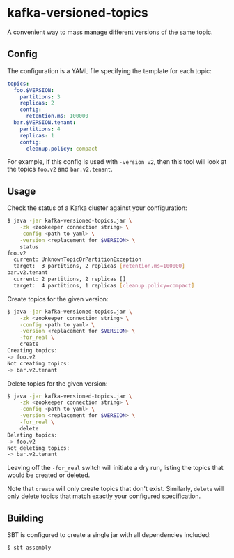 # kafka-versioned-topics

A convenient way to mass manage different versions of the same topic.

## Config

The configuration is a YAML file specifying the template for each topic:

```yaml
topics:
  foo.$VERSION:
    partitions: 3
    replicas: 2
    config:
      retention.ms: 100000
  bar.$VERSION.tenant:
    partitions: 4
    replicas: 1
    config:
      cleanup.policy: compact
```

For example, if this config is used with `-version v2`, then this tool will look
at the topics `foo.v2` and `bar.v2.tenant`.

## Usage

Check the status of a Kafka cluster against your configuration:

```sh
$ java -jar kafka-versioned-topics.jar \
    -zk <zookeeper connection string> \
    -config <path to yaml> \
    -version <replacement for $VERSION> \
    status
foo.v2
  current: UnknownTopicOrPartitionException
  target:  3 partitions, 2 replicas [retention.ms=100000]
bar.v2.tenant
  current: 2 partitions, 2 replicas []
  target:  4 partitions, 1 replicas [cleanup.policy=compact]
```

Create topics for the given version:

```sh
$ java -jar kafka-versioned-topics.jar \
    -zk <zookeeper connection string> \
    -config <path to yaml> \
    -version <replacement for $VERSION> \
    -for_real \
    create
Creating topics:
-> foo.v2
Not creating topics:
-> bar.v2.tenant
```

Delete topics for the given version:

```sh
$ java -jar kafka-versioned-topics.jar \
    -zk <zookeeper connection string> \
    -config <path to yaml> \
    -version <replacement for $VERSION> \
    -for_real \
    delete
Deleting topics:
-> foo.v2
Not deleting topics:
-> bar.v2.tenant
```

Leaving off the `-for_real` switch will initiate a dry run, listing the topics
that would be created or deleted.

Note that `create` will only create topics that don't exist. Similarly, `delete`
will only delete topics that match exactly your configured specification.

## Building

SBT is configured to create a single jar with all dependencies included:

```sh
$ sbt assembly
```
